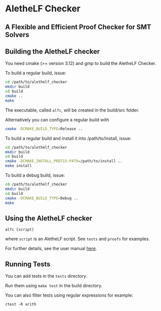 # AletheLF Checker

## A Flexible and Efficient Proof Checker for SMT Solvers

## Building the AletheLF checker

You need cmake (>= version 3.12) and gmp to build the AletheLF Checker.

To build a regular build, issue:

```bash
cd /path/to/alethelf_checker
mkdir build
cd build
cmake ..
make
```

The executable, called `alfc`, will be created in the build/src folder.

Alternatively you can configure a regular build with

```bash
cmake -DCMAKE_BUILD_TYPE=Release ..
```
To build a regular build and install it into /path/to/install, issue:

```bash
cd /path/to/alethelf_checker
mkdir build
cd build
cmake -DCMAKE_INSTALL_PREFIX:PATH=/path/to/install ..
make install
```

To build a debug build, issue:

```bash
cd /path/to/alethelf_checker
mkdir build
cd build
cmake -DCMAKE_BUILD_TYPE=Debug ..
make
```

## Using the AletheLF checker

```
alfc [script]
```
where `script` is an AletheLF script.  See `tests` and `proofs` for examples.

For further details, see the user manual [here](user_manual.md).

## Running Tests

You can add tests in the `tests` directory.

Run them using `make test` in the build directory.

You can also filter tests using regular expressions for example:

```
ctest -R arith
```
